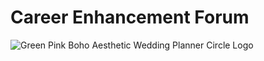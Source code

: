 # Career Enhancement Forum

![Green Pink Boho Aesthetic Wedding Planner Circle Logo](https://user-images.githubusercontent.com/93314840/203021452-79f1750e-31ef-4ec8-b5fe-356d7a410c43.png)
